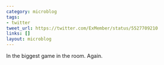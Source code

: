 ```yaml
---
category: microblog
tags:
- twitter
tweet_url: https://twitter.com/ExMember/status/5527709210
links: []
layout: microblog
---
```

In the biggest game in the room. Again.
